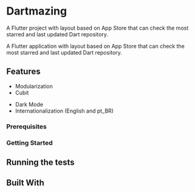 # Dartmazing

A Flutter project with layout based on App Store that can check the most starred and last updated Dart repository. 


A Flutter application with layout based on App Store that can check the most starred and last updated Dart repository. 

<!-- It were developed in a modular way, with their respective tests using Quick, Nimble, Snapshots and/or KIF, the using the modern collection view and integrated with fastlane and slather generating test coverage -->

## Features

<!-- <img src="https://github.com/HelioMesquita/Swiftmazing/blob/master/.assets/appscreenlight.png" align="right"
     title="App preview light mode" width="220  " height="476">

<img src="https://github.com/HelioMesquita/Swiftmazing/blob/master/.assets/appscreendark.png" align="right"
     title="App preview dark mode" width="220 " height="476"> -->

* Modularization
* Cubit
<!-- * Pull-to-Refresh
* Infinity Scroll -->
* Dark Mode
* Internationalization (English and pt_BR)
<!-- * Unit tests
* Snapshots Tests
* Functional Tests
* Travis CI integration
* Codecov integration -->

### Prerequisites

<!-- * [Flutter](https://developer.apple.com/xcode/) 11.3
* [Cocoapods](https://cocoapods.org) 1.8.4
* [Bundler](https://bundler.io) 2.0.2 - Only for execute Fastlane -->

### Getting Started

<!-- First of all download and install Xcode and Cocoapods, then clone the repository

```
https://github.com/HelioMesquita/Swiftmazing.git
```

Go to cloned directory and execute

```
pod install
```

Open the directory project and double tap on Swiftmazing.xcworkspace -->

## Running the tests

<!-- For each scheme in project run some tests targets
* The visual scheme runs the snapshots tests for all views and view controllers
* The Infrastructure scheme runs the unit tests using Quick and Nimble for all network tests
* The Swiftmazing scheme runs the unit tests using Quick and Nimble for all bussiness and presentation rules
* The SwiftmazingMock scheme runs the functional tests using KIF in a mocked application
* The SwiftmazingTests scheme runs all tests 

The all tests can be run also using Fastlane just execute

```
bundle install
bundle exec fastlane tests
```

When running the tests using this command automaticaly runs [Slather](https://github.com/SlatherOrg/slather) that generates a test relatory of code coverage in xml. The relatory can be found at 

```
fastlane/slather
```

If you want to see relatory in html, modify the ```.slather.yml``` changing key ```coverage_service``` to ```html``` -->


## Built With

<!-- * [Quick](https://github.com/Quick/Quick) - The Swift (and Objective-C) testing framework.
* [Nimble](https://github.com/Quick/Nimble) - A Matcher Framework for Swift and Objective-C
* [Nimble-Snapshots](Nimble-Snapshots) - Nimble matchers for FBSnapshotTestCase
* [SDWebImage](https://github.com/SDWebImage/SDWebImage) - Asynchronous image downloader with cache support as a UIImageView category
* [PromiseKit](https://github.com/mxcl/PromiseKit) - Promises for Swift & ObjC.
* [KIF](https://github.com/kif-framework/KIF) - Keep It Functional - An iOS Functional Testing Framework -->
